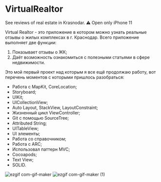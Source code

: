# VirtualRealtor
See reviews of real estate in Krasnodar. ⚠️ Open only iPhone 11

Virtual Realtor - это приложение в котором можно узнать реальные отзывы о жилых комплексах в г. Краснодар. Всего приложение выполняет две функции:

1) Показывает отзывы о ЖК;
2) Даёт возможность ознакомиться с полезными статьями в сфере недвижимости.

Это мой первый проект над которым я все ещё продолжаю работу, вот перечень моментов с которыми пришлось разобраться:

- Работа с MapKit, CoreLocation;
- Storyboard;
- UIKit;
- UICollectionView;
- Auto Layout, StackView, LayoutConstraint;
- Жизненный цикл ViewController;
- Git с помощью SourceTree;
- Attributed String;
- UITableView;
- UI элементы;
- Работа со справочником;
- Работа с ARC;
- Использовал паттерн MVC;
- Cocoapods;
- Text View;
- SOLID.

![ezgif com-gif-maker](https://user-images.githubusercontent.com/101676789/203063854-0b831ad1-51e0-4227-aa3f-7726e09045d1.gif)
![ezgif com-gif-maker (1)](https://user-images.githubusercontent.com/101676789/203064258-b70395f9-36d7-4095-8b7b-17add452d469.gif)
